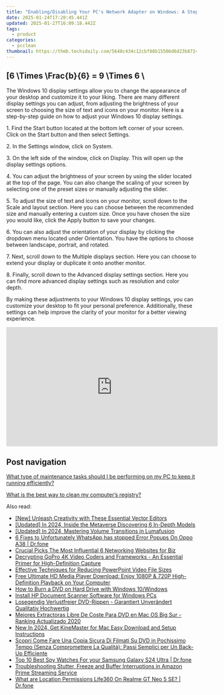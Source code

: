 ```yaml
---
title: "Enabling/Disabling Your PC's Network Adapter on Windows: A Step-by-Step Guide - Tips From YL Computing"
date: 2025-01-24T17:20:45.441Z
updated: 2025-01-27T16:09:18.442Z
tags:
  - product
categories:
  - pcclean
thumbnail: https://thmb.techidaily.com/5648c434c12cbf88b15506d6d23b8724252689511d16fa18d7a28833e2a6d9c5.jpg
---
```


## \[6 \Times \Frac{b}{6} = 9 \Times 6 \

The Windows 10 display settings allow you to change the appearance of your desktop and customize it to your liking. There are many different display settings you can adjust, from adjusting the brightness of your screen to choosing the size of text and icons on your monitor. Here is a step-by-step guide on how to adjust your Windows 10 display settings. 

1\. Find the Start button located at the bottom left corner of your screen. Click on the Start button and then select Settings.

2\. In the Settings window, click on System.

3\. On the left side of the window, click on Display. This will open up the display settings options. 

4\. You can adjust the brightness of your screen by using the slider located at the top of the page. You can also change the scaling of your screen by selecting one of the preset sizes or manually adjusting the slider.

5\. To adjust the size of text and icons on your monitor, scroll down to the Scale and layout section. Here you can choose between the recommended size and manually entering a custom size. Once you have chosen the size you would like, click the Apply button to save your changes.

6\. You can also adjust the orientation of your display by clicking the dropdown menu located under Orientation. You have the options to choose between landscape, portrait, and rotated.

7\. Next, scroll down to the Multiple displays section. Here you can choose to extend your display or duplicate it onto another monitor.

8\. Finally, scroll down to the Advanced display settings section. Here you can find more advanced display settings such as resolution and color depth. 

By making these adjustments to your Windows 10 display settings, you can customize your desktop to fit your personal preference. Additionally, these settings can help improve the clarity of your monitor for a better viewing experience.

<!-- affiliate ads begin -->
<iframe width="560" height="315" src="https://www.youtube.com/embed/15Ju8Cb4UZ8?si=5wdiQXdz1BOxIkDH" title="YouTube video player" frameborder="0" allow="accelerometer; autoplay; clipboard-write; encrypted-media; gyroscope; picture-in-picture; web-share" referrerpolicy="strict-origin-when-cross-origin" allowfullscreen></iframe>
<!-- affiliate ads end -->

## Post navigation

[What type of maintenance tasks should I be performing on my PC to keep it running efficiently?](https://tools.techidaily.com/pcclean/products/)

[What is the best way to clean my computer’s registry?](https://tools.techidaily.com/pcclean/products/)

<ins class="adsbygoogle"
     style="display:block"
     data-ad-format="autorelaxed"
     data-ad-client="ca-pub-7571918770474297"
     data-ad-slot="1223367746"></ins>

<ins class="adsbygoogle"
     style="display:block"
     data-ad-client="ca-pub-7571918770474297"
     data-ad-slot="8358498916"
     data-ad-format="auto"
     data-full-width-responsive="true"></ins>

<span class="atpl-alsoreadstyle">Also read:</span>
<div><ul>
<li><a href="https://some-approaches.techidaily.com/new-unleash-creativity-with-these-essential-vector-editors/"><u>[New] Unleash Creativity with These Essential Vector Editors</u></a></li>
<li><a href="https://fox-cloud.techidaily.com/updated-in-2024-inside-the-metaverse-discovering-6-in-depth-models/"><u>[Updated] In 2024, Inside the Metaverse Discovering 6 In-Depth Models</u></a></li>
<li><a href="https://fox-links.techidaily.com/updated-in-2024-mastering-volume-transitions-in-lumafusion/"><u>[Updated] In 2024, Mastering Volume Transitions in Lumafusion</u></a></li>
<li><a href="https://howto.techidaily.com/6-fixes-to-unfortunately-whatsapp-has-stopped-error-popups-on-oppo-a38-drfone-by-drfone-fix-android-problems-fix-android-problems/"><u>6 Fixes to Unfortunately WhatsApp has stopped Error Popups On Oppo A38 | Dr.fone</u></a></li>
<li><a href="https://extra-information.techidaily.com/crucial-picks-the-most-influential-6-networking-websites-for-biz/"><u>Crucial Picks The Most Influential 6 Networking Websites for Biz</u></a></li>
<li><a href="https://discover-best.techidaily.com/decrypting-gopro-4k-video-coders-and-frameworks-an-essential-primer-for-high-definition-capture/"><u>Decrypting GoPro 4K Video Coders and Frameworks - An Essential Primer for High-Definition Capture</u></a></li>
<li><a href="https://discover-best.techidaily.com/effective-techniques-for-reducing-powerpoint-video-file-sizes/"><u>Effective Techniques for Reducing PowerPoint Video File Sizes</u></a></li>
<li><a href="https://discover-best.techidaily.com/free-ultimate-hd-media-player-download-enjoy-1080p-and-720p-high-definition-playback-on-your-computer/"><u>Free Ultimate HD Media Player Download: Enjoy 1080P & 720P High-Definition Playback on Your Computer</u></a></li>
<li><a href="https://discover-best.techidaily.com/how-to-burn-a-dvd-on-hard-drive-with-windows-10windows/"><u>How to Burn a DVD on Hard Drive with Windows 10/Windows</u></a></li>
<li><a href="https://win-dash.techidaily.com/install-hp-document-scanner-software-for-windows-pcs/"><u>Install HP Document Scanner Software for Windows PCs</u></a></li>
<li><a href="https://discover-best.techidaily.com/losegendig-verlustfreier-dvd-rippen-garantiert-unverandert-qualitativ-hochwertig/"><u>Losegendig Verlustfreier DVD-Rippen - Garantiert Unverändert Qualitativ Hochwertig</u></a></li>
<li><a href="https://discover-best.techidaily.com/mejores-extractoras-libre-de-coste-para-dvd-en-mac-os-big-sur-ranking-actualizado-2020/"><u>Mejores Extractoras Libre De Coste Para DVD en Mac OS Big Sur - Ranking Actualizado 2020</u></a></li>
<li><a href="https://ai-video-tools.techidaily.com/new-in-2024-get-kinemaster-for-mac-easy-download-and-setup-instructions/"><u>New In 2024, Get KineMaster for Mac Easy Download and Setup Instructions</u></a></li>
<li><a href="https://discover-best.techidaily.com/scopri-come-fare-una-copia-sicura-di-filmati-su-dvd-in-pochissimo-tempo-senza-compromettere-la-qualita-passi-semplici-per-un-back-up-efficiente/"><u>Scopri Come Fare Una Copia Sicura Di Filmati Su DVD in Pochissimo Tempo (Senza Compromettere La Qualità): Passi Semplici per Un Back-Up Efficiente</u></a></li>
<li><a href="https://android-location-track.techidaily.com/top-10-best-spy-watches-for-your-samsung-galaxy-s24-ultra-drfone-by-drfone-virtual-android/"><u>Top 10 Best Spy Watches For your Samsung Galaxy S24 Ultra | Dr.fone</u></a></li>
<li><a href="https://discover-best.techidaily.com/troubleshooting-stutter-freeze-and-buffer-interruptions-in-amazon-prime-streaming-service/"><u>Troubleshooting Stutter, Freeze and Buffer Interruptions in Amazon Prime Streaming Service</u></a></li>
<li><a href="https://fake-location.techidaily.com/what-are-location-permissions-life360-on-realme-gt-neo-5-se-drfone-by-drfone-virtual-android/"><u>What are Location Permissions Life360 On Realme GT Neo 5 SE? | Dr.fone</u></a></li>
</ul></div>

